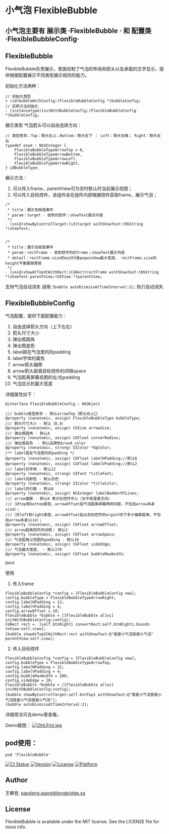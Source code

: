 
# 小气泡 FlexibleBubble
## 小气泡主要有 展示类 ·FlexibleBubble · 和  配置类·FlexibleBubbleConfig·
## FlexibleBubble
FlexibleBubble负责展示，里面绘制了气泡的布局和箭头以及承载的文字显示，提供根据配置展示不同类型展示规则的能力。

初始化方法两种：
```
// 初始化类型
+ (id)bubbleWithConfig:(FlexibleBubbleConfig *)bubbleConfig;
// 实例方法初始化
- (instancetype)initWithBubbleConfig:(FlexibleBubbleConfig *)bubbleConfig;
```

展示类型
气泡箭头可以自由选择方向：
```
// 类型枚举，Top：箭头在上；Bottom：箭头在下 ： Left：箭头在做； Right：箭头在右
typedef enum : NSUInteger {
    FlexibleBubbleTypeArrowTop = 0,
    FlexibleBubbleTypeArrowBottom,
    FlexibleBubbleTypeArrowLeft,
    FlexibleBubbleTypeArrowRight,
} LBBubbleType;
```

展示方法：
1. 可以传入frame，parentView可为空时默认时当前展示视图；
2. 可以传入目标控件，该组件会在组件内部根据控件获取frame，展示气泡；
```
/*
 * title：展示及赋值事件
 * param：target - 依附的控件；showText展示内容
 */
- (void)showByControlTarget:(id)target withShowText:(NSString *)showText;


/*
 * title：展示及赋值事件
 * param：rectFrame - 依附控件的的frame；showText展示内容
 * detail：rectFrame.size的width是popwindow最大宽度， rectFrame.size的height不重要随便填
 */
- (void)showAtTopVCWithRect:(CGRect)rectFrame withShowText:(NSString *)showText parentView:(UIView *)parentView;
```

支持气泡自动消失
调用 `[bubble autoDismissAtTimeInterval:2];` 执行自动消失

## FlexibleBubbleConfig
气泡配置，提供下面配置能力：
1. 自由选择箭头方向（上下左右）
2. 箭头尺寸大小
3. 弹出框圆角
4. 弹出框底色
5. label距在气泡里的的padding
6. label字体的属性
7. arrow箭头偏移
8. arrow箭头距离目标控件的间隔space
9. 气泡距离屏幕视图的左/右padding
10. 气泡显示的最大宽度

详细属性如下：
```
@interface FlexibleBubbleConfig : NSObject

/// bubble类型枚举 - 默认arrowTop（箭头向上🔼）
@property (nonatomic, assign) FlexibleBubbleType bubbleType;
/// 箭头尺寸大小 - 默认（8,4）
@property (nonatomic, assign) CGSize arrowSize;
/// 弹出框圆角 - 默认4
@property (nonatomic, assign) CGFloat cornerRadius;
/// 弹出框底色  - 默认品牌色brand_color
@property (nonatomic, strong) UIColor *bgColor;
/** label距在气泡里的的padding */
@property (nonatomic, assign) CGFloat labelHPadding;//默认8
@property (nonatomic, assign) CGFloat labelVPadding;//默认2
/// label的字体 - 默认12
@property (nonatomic, strong) UIFont *titleFont;
/// label的颜色 - 默认白色
@property (nonatomic, strong) UIColor *titleColor;
/// label的行数 - 默认0
@property (nonatomic, assign) NSInteger labelNumberOfLines;
/// arrow偏移 - 默认0 表示在控件中心（水平和竖直方向）
///（对top和bottom类型，arrowOffset指气泡距离屏幕两侧间距，不包括arrow本身size）；
///（对left和right类型，arrowOffset指从目标控件的orginY向下多少偏移距离，不包括arrow本身size）；
@property (nonatomic, assign) CGFloat arrowOffset;
/// arrow距离控件的间隔； 默认2
@property (nonatomic, assign) CGFloat arrowSpace;
/// 气泡距离父视图的padding - 默认16
@property (nonatomic, assign) CGFloat sideEdge;
/// 气泡最大宽度， - 默认170
@property (nonatomic, assign) CGFloat bubbleMaxWidth;

@end
```


使用

1. 传入frame
```
FlexibleBubbleConfig *config = [FlexibleBubbleConfig new];
config.bubbleType = FlexibleBubbleTypeArrowRight;
config.labelHPadding = 12;
config.labelVPadding = 4;
config.arrowOffset = 10;
FlexibleBubble *bubble = [[FlexibleBubble alloc] initWithBubbleConfig:config];
CGRect rect =  [self.btnRight1 convertRect:self.btnRight1.bounds toView:self.view];
[bubble showAtTopVCWithRect:rect withShowText:@"我是小气泡我是小气泡" parentView:self.view];

```
    
2. 传入目标控件
```
FlexibleBubbleConfig *config = [FlexibleBubbleConfig new];
config.bubbleType = FlexibleBubbleTypeArrowTop;
config.labelHPadding = 12;
config.labelVPadding = 4;
config.bubbleMaxWidth = 200;
config.sideEdge = 10;
FlexibleBubble *bubble = [[FlexibleBubble alloc] initWithBubbleConfig:config];
[bubble showByControlTarget:self.btnTop1 withShowText:@"我是小气泡我是小气泡我是小气泡我是小气泡"];
[bubble autoDismissAtTimeInterval:2];
```

详细用法可去demo里查看。

Demo截图：
[![OHLFmt.jpg](https://s1.ax1x.com/2022/05/19/OHLFmt.jpg)](https://imgtu.com/i/OHLFmt)


## pod使用：
```
pod 'FlexibleBubble'

```


[![CI Status](https://img.shields.io/travis/王攀登/FlexibleBubble.svg?style=flat)](https://travis-ci.org/王攀登/FlexibleBubble)
[![Version](https://img.shields.io/cocoapods/v/FlexibleBubble.svg?style=flat)](https://cocoapods.org/pods/FlexibleBubble)
[![License](https://img.shields.io/cocoapods/l/FlexibleBubble.svg?style=flat)](https://cocoapods.org/pods/FlexibleBubble)
[![Platform](https://img.shields.io/cocoapods/p/FlexibleBubble.svg?style=flat)](https://cocoapods.org/pods/FlexibleBubble)

## Author

王攀登, pandeng.wang@longbridge.sg

## License

FlexibleBubble is available under the MIT license. See the LICENSE file for more info.
